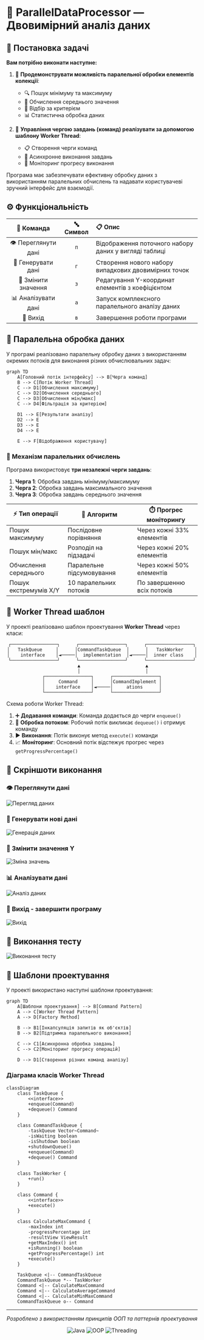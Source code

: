 
# 🚀 ParallelDataProcessor — Двовимірний аналіз даних

## 📝 Постановка задачі

**Вам потрібно виконати наступне:**

1. 🔄 **Продемонструвати можливість паралельної обробки елементів колекції**:
   - 🔍 Пошук мінімуму та максимуму
   - 📏 Обчислення середнього значення
   - 🔎 Відбір за критерієм
   - 📊 Статистична обробка даних

2. 🧵 **Управління чергою завдань (команд) реалізувати за допомогою шаблону Worker Thread**:
   - 📋 Створення черги команд
   - 🔄 Асинхронне виконання завдань
   - 📡 Моніторинг прогресу виконання

Програма має забезпечувати ефективну обробку даних з використанням паралельних обчислень та надавати користувачеві зручний інтерфейс для взаємодії.

## ⚙️ Функціональність

<div align="center">

| 🔑 Команда | 🔤 Символ | 📋 Опис |
|:----------:|:--------:|:-------|
| 👁️ Переглянути дані | `п` | Відображення поточного набору даних у вигляді таблиці |
| 🔄 Генерувати дані | `г` | Створення нового набору випадкових двовимірних точок |
| 📝 Змінити значення | `з` | Редагування Y-координат елементів з коефіцієнтом |
| 📊 Аналізувати дані | `а` | Запуск комплексного паралельного аналізу даних |
| 🚪 Вихід | `в` | Завершення роботи програми |

</div>

## 🧵 Паралельна обробка даних

У програмі реалізовано паралельну обробку даних з використанням окремих потоків для виконання різних обчислювальних задач:

```mermaid
graph TD
    A[Головний потік інтерфейсу] --> B[Черга команд]
    B --> C[Потік Worker Thread]
    C --> D1[Обчислення максимуму]
    C --> D2[Обчислення середнього]
    C --> D3[Обчислення мін/макс]
    C --> D4[Фільтрація за критерієм]
    
    D1 --> E[Результати аналізу]
    D2 --> E
    D3 --> E
    D4 --> E
    
    E --> F[Відображення користувачу]
```

### 🔄 Механізм паралельних обчислень

Програма використовує **три незалежні черги завдань**:

1. **Черга 1**: Обробка завдань мінімуму/максимуму
2. **Черга 2**: Обробка завдань максимального значення
3. **Черга 3**: Обробка завдань середнього значення

<div align="center">

| ⚡ Тип операції | 🔄 Алгоритм | ⏱️ Прогрес моніторингу |
|----------------|------------|----------------------|
| Пошук максимуму | Послідовне порівняння | Через кожні 33% елементів |
| Пошук мін/макс | Розподіл на підзадачі | Через кожні 20% елементів |
| Обчислення середнього | Паралельне підсумовування | Через кожні 50% елементів |
| Пошук екстремумів X/Y | 10 паралельних потоків | По завершенню всіх потоків |

</div>

## 🔄 Worker Thread шаблон

У проекті реалізовано шаблон проектування **Worker Thread** через класи:

<div align="center">

```
┌─────────────────┐      ┌─────────────────┐      ┌─────────────────┐
│   TaskQueue     │      │CommandTaskQueue  │      │   TaskWorker    │
│    interface    │◄─────│  implementation  │◄─────│  inner class    │
└─────────────────┘      └─────────────────┘      └─────────────────┘
        ▲                        ▲
        │                        │
┌─────────────────┐      ┌─────────────────┐
│     Command     │      │CommandImplement │
│    interface    │◄─────│     ations      │
└─────────────────┘      └─────────────────┘
```

</div>

Схема роботи Worker Thread:

1. ➕ **Додавання команди**: Команда додається до черги `enqueue()`
2. 🔄 **Обробка потоком**: Робочий потік викликає `dequeue()` і отримує команду
3. ▶️ **Виконання**: Потік виконує метод `execute()` команди
4. 📈 **Моніторинг**: Основний потік відстежує прогрес через `getProgressPercentage()`

## 📸 Скріншоти виконання

### 👁️ Переглянути дані
![Перегляд даних](https://example.com/view_data_screenshot.png)

### 🔄 Генерувати нові дані
![Генерація даних](https://example.com/generate_data_screenshot.png)

### 📝 Змінити значення Y
![Зміна значень](https://example.com/change_y_screenshot.png)

### 📊 Аналізувати дані
![Аналіз даних](https://example.com/analyze_data_screenshot.png)

### 🚪 Вихід - завершити програму
![Вихід](https://example.com/exit_screenshot.png)

## 🧪 Виконання тесту
![Виконання тесту](https://example.com/test_execution_screenshot.png)

## 🌟 Шаблони проектування

У проекті використано наступні шаблони проектування:

```mermaid
graph TD
    A[Шаблони проектування] --> B[Command Pattern]
    A --> C[Worker Thread Pattern]
    A --> D[Factory Method]
    
    B --> B1[Інкапсуляція запитів як об'єктів]
    B --> B2[Підтримка паралельного виконання]
    
    C --> C1[Асинхронна обробка завдань]
    C --> C2[Моніторинг прогресу операцій]
    
    D --> D1[Створення різних команд аналізу]
```

### Діаграма класів Worker Thread

```mermaid
classDiagram
    class TaskQueue {
        <<interface>>
        +enqueue(Command)
        +dequeue() Command
    }
    
    class CommandTaskQueue {
        -taskQueue Vector~Command~
        -isWaiting boolean
        -isShutdown boolean
        +shutdownQueue()
        +enqueue(Command)
        +dequeue() Command
    }
    
    class TaskWorker {
        +run()
    }
    
    class Command {
        <<interface>>
        +execute()
    }
    
    class CalculateMaxCommand {
        -maxIndex int
        -progressPercentage int
        -resultView ViewResult
        +getMaxIndex() int
        +isRunning() boolean
        +getProgressPercentage() int
        +execute()
    }
    
    TaskQueue <|-- CommandTaskQueue
    CommandTaskQueue *-- TaskWorker
    Command <|-- CalculateMaxCommand
    Command <|-- CalculateAverageCommand
    Command <|-- CalculateMinMaxCommand
    CommandTaskQueue o-- Command
```

---

<div align="center">
  
  *Розроблено з використанням принципів ООП та паттернів проектування*
  
  ![Java](https://img.shields.io/badge/Made%20with-Java-red?style=flat-square&logo=java)
  ![OOP](https://img.shields.io/badge/OOP-Principles-blue?style=flat-square)
  ![Threading](https://img.shields.io/badge/Multi-Threading-purple?style=flat-square)
  
</div>
